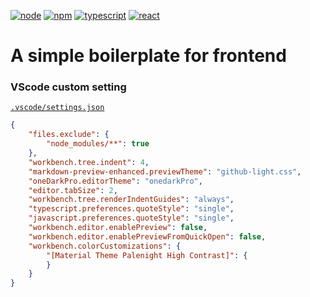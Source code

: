 <!-- 
    Webpack configuration referrence.
    https://typescript-kr.github.io/pages/tutorials/react-&-webpack.html
 -->
[![node][node]][node-url] [![npm][npm]][npm-url] [![typescript][typescript]][typescript-url] [![react][react]][react-url]

# A simple boilerplate for frontend
### VScode custom setting
[`.vscode/settings.json`](.vscode/settings.json)
```json
{
    "files.exclude": {
        "node_modules/**": true
    },
    "workbench.tree.indent": 4,
    "markdown-preview-enhanced.previewTheme": "github-light.css",
    "oneDarkPro.editorTheme": "onedarkPro",
    "editor.tabSize": 2,
    "workbench.tree.renderIndentGuides": "always",
    "typescript.preferences.quoteStyle": "single",
    "javascript.preferences.quoteStyle": "single",
    "workbench.editor.enablePreview": false,
    "workbench.editor.enablePreviewFromQuickOpen": false,
    "workbench.colorCustomizations": {
        "[Material Theme Palenight High Contrast]": {
        }
    }
}
```

[node]: https://img.shields.io/badge/node-^12.18.3-green
[node-url]: https://nodejs.org/en/
[npm]:https://img.shields.io/badge/npm-^6.14.6-red
[npm-url]: https://npmjs.com/package/npm
[typescript]: https://img.shields.io/badge/typescript-^4.0.2-blue
[typescript-url]: https://www.npmjs.com/package/typescript
[react]: https://img.shields.io/badge/react-^16.13.1-blue
[react-url]: https://www.npmjs.com/package/react